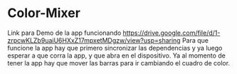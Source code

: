 # Color-Mixer
Link para Demo de la app funcionando https://drive.google.com/file/d/1-zrpcwKLZb9uaiU6HXxZ17mpxetMDgzw/view?usp=sharing
Para que funcione la app hay que primero sincronizar las dependencias y ya luego esperar a que corra la app, y que abra en el dispositivo. 
Ya al momento de tener la app hay que mover las barras para ir cambiando el cuadro de color.
